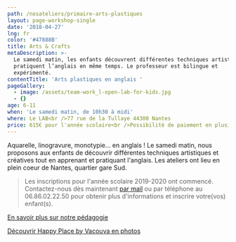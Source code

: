 ```yaml
---
path: /nosateliers/primaire-arts-plastiques
layout: page-workshop-single
date: '2018-04-27'
lng: fr
color: '#47888B'
title: Arts & Crafts
metaDescription: >-
  Le samedi matin, les enfants découvrent différentes techniques artistiques et
  pratiquent l’anglais en même temps. Le professeur est bilingue et
  expérimenté. 
contentTitle: 'Arts plastiques en anglais '
pageGallery:
  - image: /assets/team-work_l-open-lab-for-kids.jpg
  - {}
age: 6-11
when: 'Le samedi matin, de 10h30 à midi'
where: Le LAB<br />77 rue de la Tullaye 44300 Nantes
price: 615€ pour l'année scolaire<br />Possibilité de paiement en plusieurs fois
---
```

Aquarelle, linogravure, monotypie... en anglais ! Le samedi matin, nous proposons aux enfants de découvrir différentes techniques artistiques et créatives tout en apprenant et pratiquant l'anglais. Les ateliers ont lieu en plein coeur de Nantes, quartier gare Sud.

> Les inscriptions pour l'année scolaire 2019-2020 ont commencé. Contactez-nous dès maintenant [par mail](mailto:hello@lopenlab.com) ou par téléphone au 06.86.02.22.50 pour obtenir plus d'informations et inscrire votre(vos) enfant(s).

[En savoir plus sur notre pédagogie](/pedagogie)

[Découvrir Happy Place by Vacouva en photos](/nosateliers/#vacouva)
